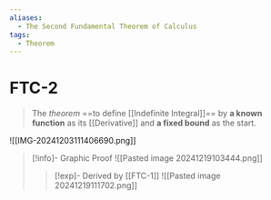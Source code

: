 ```yaml
---
aliases:
  - The Second Fundamental Theorem of Calculus
tags:
  - Theorem
---
```


# FTC-2

> The *theorem* ==to define [[Indefinite Integral]]== by **a known function** as its [[Derivative]] and **a fixed bound** as the start.
 
![[IMG-20241203111406690.png]]

> [!info]- Graphic Proof
>  ![[Pasted image 20241219103444.png]]
> > [!exp]- Derived by [[FTC-1]]
> > ![[Pasted image 20241219111702.png]]


